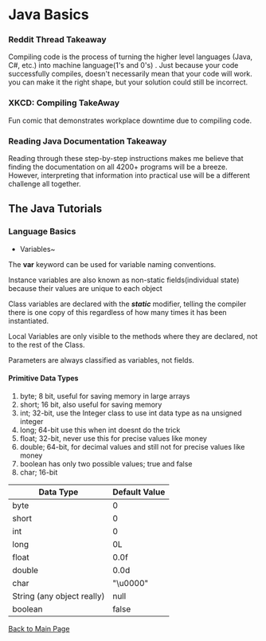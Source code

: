 # Java Basics
### Reddit Thread Takeaway
Compiling code is the process of turning the higher level languages (Java, C#, etc.) into machine language(1's and 0's) .  Just because your code successfully compiles, doesn't necessarily mean that your code will work.  you can make it the right shape, but your solution could still be incorrect.
### XKCD: Compiling TakeAway
Fun comic that demonstrates workplace downtime due to compiling code.
### Reading Java Documentation Takeaway
Reading through these step-by-step instructions makes me believe that finding the documentation on all 4200+ programs will be a breeze.  However, interpreting that information into practical use will be a different challenge all together.
## The Java Tutorials
### Language Basics
* Variables~

The **var** keyword can be used for variable naming conventions.

Instance variables are also known as non-static fields(individual state) because their values are unique to each object

Class variables are declared with the ***static*** modifier, telling the compiler there is one copy of this regardless of how many times it has been instantiated.

Local Variables are only visible to the methods where they are declared, not to the rest of the Class.

Parameters are always classified as variables, not fields.
#### Primitive Data Types
1. byte; 8 bit, useful for saving memory in large arrays
2. short; 16 bit, also useful for saving memory
3. int; 32-bit, use the Integer class to use int data type as na unsigned integer
4. long; 64-bit use this when int doesnt do the trick
5. float; 32-bit, never use this for precise values like money
6. double; 64-bit, for decimal values and still not for precise values like money
7. boolean has only two possible values; true and false
8. char; 16-bit

Data Type | Default Value
------------|-------------
byte | 0
short | 0
int | 0
long | 0L
float | 0.0f
double | 0.0d
char | "\u0000"
String (any object really) | null
boolean | false



[Back to Main Page](../README.md)
